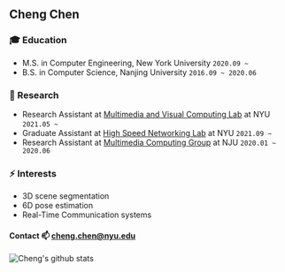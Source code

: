 ## Cheng Chen

### :mortar_board: Education
- M.S. in Computer Engineering, New York University `2020.09 ~`
- B.S. in Computer Science, Nanjing University `2016.09 ~ 2020.06`

### 🔭 Research
- Research Assistant at [Multimedia and Visual Computing Lab](http://mmvc.engineering.nyu.edu/) at NYU ```2021.05 ~ ```
- Graduate Assistant at [High Speed Networking Lab](https://research.engineering.nyu.edu/highspeed/) at NYU ```2021.09 ~ ```
- Research Assistant at [Multimedia Computing Group](http://mcg.nju.edu.cn/)  at NJU ```2020.01 ~ 2020.06```

### ⚡ Interests
- 3D scene segmentation
- 6D pose estimation
- Real-Time Communication systems

#### Contact 📫 cheng.chen@nyu.edu

![Cheng's github stats](https://github-readme-stats.vercel.app/api?username=ChengChen2020&show_icons=true&hide_border=true)
